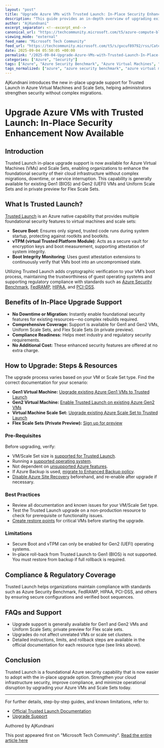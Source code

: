 ```yaml
---
layout: "post"
title: "Upgrade Azure VMs with Trusted Launch: In-Place Security Enhancement Now Available"
description: "This guide provides an in-depth overview of upgrading existing Azure Virtual Machines and Scale Sets to Trusted Launch using the newly available in-place upgrade functionality. It explains key security features such as Secure Boot, vTPM, and attestation, outlines compliance requirements, and provides step-by-step resources and best practices to help administrators secure their infrastructure with minimal disruption."
author: "AjKundnani"
excerpt_separator: <!--excerpt_end-->
canonical_url: "https://techcommunity.microsoft.com/t5/azure-compute-blog/increase-security-for-azure-vms-trusted-launch-in-place-upgrade/ba-p/4440584"
viewing_mode: "external"
feed_name: "Microsoft Tech Community"
feed_url: "https://techcommunity.microsoft.com/t5/s/gxcuf89792/rss/Category?category.id=Azure"
date: 2025-09-04 05:50:05 +00:00
permalink: "/2025-09-04-Upgrade-Azure-VMs-with-Trusted-Launch-In-Place-Security-Enhancement-Now-Available.html"
categories: ["Azure", "Security"]
tags: ["Azure", "Azure Security Benchmark", "Azure Virtual Machines", "Boot Integrity Monitoring", "Cloud Security", "Community", "Compliance", "FedRAMP", "Gen1 VM", "Gen2 VM", "HIPAA", "in Place Upgrade", "Infrastructure Security", "Microsoft Azure", "PCI DSS", "Scale Set", "Secure Boot", "Security", "Trusted Launch", "Vtpm"]
tags_normalized: ["azure", "azure security benchmark", "azure virtual machines", "boot integrity monitoring", "cloud security", "community", "compliance", "fedramp", "gen1 vm", "gen2 vm", "hipaa", "in place upgrade", "infrastructure security", "microsoft azure", "pci dss", "scale set", "secure boot", "security", "trusted launch", "vtpm"]
---
```


AjKundnani introduces the new in-place upgrade support for Trusted Launch in Azure Virtual Machines and Scale Sets, helping administrators strengthen security without complex migrations.<!--excerpt_end-->

# Upgrade Azure VMs with Trusted Launch: In-Place Security Enhancement Now Available

## Introduction

Trusted Launch in-place upgrade support is now available for Azure Virtual Machines (VMs) and Scale Sets, enabling organizations to enhance the foundational security of their cloud infrastructure without complex migrations, downtime, or service interruption. This capability is generally available for existing Gen1 (BIOS) and Gen2 (UEFI) VMs and Uniform Scale Sets and in private preview for Flex Scale Sets.

## What Is Trusted Launch?

[Trusted Launch](https://learn.microsoft.com/azure/virtual-machines/trusted-launch) is an Azure native capability that provides multiple foundational security features to virtual machines and scale sets:

- **Secure Boot**: Ensures only signed, trusted code runs during system startup, protecting against rootkits and bootkits.
- **vTPM (virtual Trusted Platform Module)**: Acts as a secure vault for encryption keys and boot measurement, supporting attestation of system integrity.
- **Boot Integrity Monitoring**: Uses guest attestation extensions to continuously verify that VMs boot into an uncompromised state.

Utilizing Trusted Launch adds cryptographic verification to your VM’s boot process, maintaining the trustworthiness of guest operating systems and supporting regulatory compliance with standards such as [Azure Security Benchmark](https://learn.microsoft.com/en-us/azure/governance/policy/samples/azure-security-benchmark), [FedRAMP](https://www.fedramp.gov/), [HIPAA](https://www.hhs.gov/hipaa/for-professionals/security/laws-regulations), and [PCI-DSS](https://www.pcisecuritystandards.org/).

## Benefits of In-Place Upgrade Support

- **No Downtime or Migration:** Instantly enable foundational security features for existing resources—no complex rebuilds required.
- **Comprehensive Coverage:** Support is available for Gen1 and Gen2 VMs, Uniform Scale Sets, and Flex Scale Sets (in private preview).
- **Compliance Readiness:** Helps meet industry and regulatory security requirements.
- **No Additional Cost:** These enhanced security features are offered at no extra charge.

## How to Upgrade: Steps & Resources

The upgrade process varies based on your VM or Scale Set type. Find the correct documentation for your scenario:

- **Gen1 Virtual Machine:** [Upgrade existing Azure Gen1 VMs to Trusted Launch](https://aka.ms/TrustedLaunchUpgrade/Gen1VM)
- **Gen2 Virtual Machine:** [Enable Trusted Launch on existing Azure Gen2 VMs](https://aka.ms/TrustedLaunchUpgrade/Gen2VM)
- **Virtual Machine Scale Set:** [Upgrade existing Azure Scale Set to Trusted Launch](https://aka.ms/TrustedLaunchUpgrade/ScaleSet)
- **Flex Scale Sets (Private Preview):** [Sign up for preview](https://aka.ms/TrustedLaunchUpgrade/FlexPreview)

### Pre-Requisites

Before upgrading, verify:

- VM/Scale Set size is [supported for Trusted Launch](https://learn.microsoft.com/azure/virtual-machines/trusted-launch#virtual-machines-sizes).
- Running a [supported operating system](https://learn.microsoft.com/azure/virtual-machines/trusted-launch#operating-systems-supported).
- Not dependent on [unsupported Azure features](https://learn.microsoft.com/azure/virtual-machines/trusted-launch#unsupported-features).
- If Azure Backup is used, [migrate to Enhanced Backup policy](https://learn.microsoft.com/en-us/azure/backup/backup-azure-vm-migrate-enhanced-policy).
- [Disable Azure Site Recovery](https://learn.microsoft.com/azure/site-recovery/concepts-trusted-vm#migrate-azure-site-recovery-protected-azure-generation-2-vm-to-trusted-vm) beforehand, and re-enable after upgrade if necessary.

### Best Practices

- Review all documentation and known issues for your VM/Scale Set type.
- Test the Trusted Launch upgrade on a non-production resource to check for prerequisite or functionality issues.
- [Create restore points](https://learn.microsoft.com/en-us/azure/virtual-machines/create-restore-points) for critical VMs before starting the upgrade.

### Limitations

- Secure Boot and vTPM can only be enabled for Gen2 (UEFI) operating systems.
- In-place roll-back from Trusted Launch to Gen1 (BIOS) is not supported. You must restore from backup if full rollback is required.

## Compliance & Regulatory Coverage

Trusted Launch helps organizations maintain compliance with standards such as Azure Security Benchmark, FedRAMP, HIPAA, PCI-DSS, and others by ensuring secure configurations and verified boot sequences.

## FAQs and Support

- Upgrade support is generally available for Gen1 and Gen2 VMs and Uniform Scale Sets; private preview for Flex scale sets.
- Upgrades do not affect unrelated VMs or scale set clusters.
- Detailed instructions, limits, and rollback steps are available in the official documentation for each resource type (see links above).

## Conclusion

Trusted Launch is a foundational Azure security capability that is now easier to adopt with the in-place upgrade option. Strengthen your cloud infrastructure security, improve compliance, and minimize operational disruption by upgrading your Azure VMs and Scale Sets today.

---

For further details, step-by-step guides, and known limitations, refer to:

- [Official Trusted Launch Documentation](https://learn.microsoft.com/azure/virtual-machines/trusted-launch)
- [Upgrade Support](https://aka.ms/TrustedLaunchUpgrade)

Authored by AjKundnani

This post appeared first on "Microsoft Tech Community". [Read the entire article here](https://techcommunity.microsoft.com/t5/azure-compute-blog/increase-security-for-azure-vms-trusted-launch-in-place-upgrade/ba-p/4440584)
